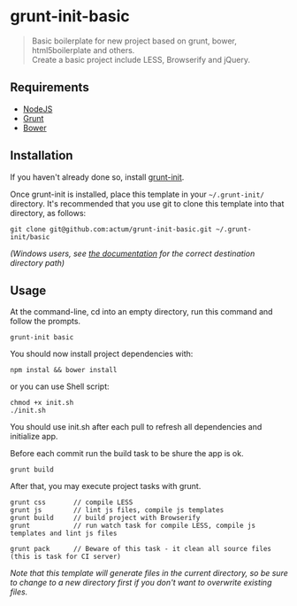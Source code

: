 # grunt-init-basic

> Basic boilerplate for new project based on grunt, bower, html5boilerplate and others.<br>
> Create a basic project include LESS, Browserify and jQuery.

[grunt-init]: http://gruntjs.com/project-scaffolding
[nodejs]: http://nodejs.org/
[grunt]: http://gruntjs.com/
[bower]: http://bower.io/

## Requirements
- [NodeJS][nodejs]
- [Grunt][grunt]
- [Bower][bower]

## Installation
If you haven't already done so, install [grunt-init][].

Once grunt-init is installed, place this template in your `~/.grunt-init/` directory. It's recommended that you use git to clone this template into that directory, as follows:

```
git clone git@github.com:actum/grunt-init-basic.git ~/.grunt-init/basic
```

_(Windows users, see [the documentation][grunt-init] for the correct destination directory path)_

## Usage

At the command-line, cd into an empty directory, run this command and follow the prompts.

```
grunt-init basic
```

You should now install project dependencies with:

```
npm instal && bower install
```

or you can use Shell script:

```
chmod +x init.sh
./init.sh
```

You should use init.sh after each pull to refresh all dependencies and initialize app.

Before each commit run the build task to be shure the app is ok.

```
grunt build
```

After that, you may execute project tasks with grunt.

```
grunt css       // compile LESS
grunt js        // lint js files, compile js templates
grunt build     // build project with Browserify
grunt           // run watch task for compile LESS, compile js templates and lint js files

grunt pack		// Beware of this task - it clean all source files (this is task for CI server)
```

_Note that this template will generate files in the current directory, so be sure to change to a new directory first if you don't want to overwrite existing files._
